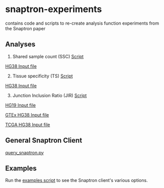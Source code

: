 # snaptron-experiments
contains code and scripts to re-create analysis function experiments from the Snaptron paper

## Analyses

1. Shared sample count (SSC) 
[Script](scripts/run_ssc.sh)

[HG38 Input file](data/novel_exons.raw.hg38.bed)

2. Tissue specificity (TS)
[Script](scripts/run_ts.sh)

[HG38 Input file](data/rel_splices.hg38.snap.tsv)

3. Junction Inclusion Ratio (JIR)
[Script](scripts/run_jir.sh)

[HG19 Input file](data/alk_alt_tss.hg19.snap.tsv)

[GTEx HG38 Input file](data/alk_alt_tss.hg38.snap.tsv)

[TCGA HG38 Input file](data/alk_alt_tss.hg38.tcga.snap.tsv)


## General Snaptron Client

[query_snaptron.py](client/query_snaptron.py)

## Examples

Run the [examples script](examples.sh) to see the Snaptron client's various options.
